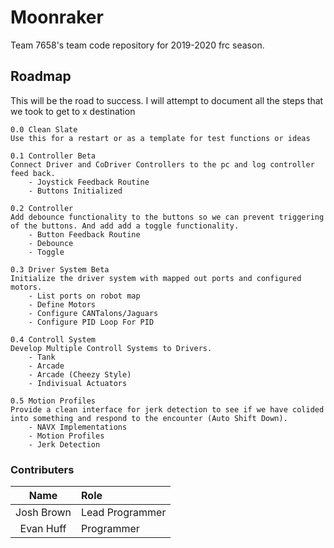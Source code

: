 # Moonraker
Team 7658's team code repository for 2019-2020 frc season.

## Roadmap
This will be the road to success. I will attempt to document all the steps that we took to get to x destination

```
0.0 Clean Slate
Use this for a restart or as a template for test functions or ideas

0.1 Controller Beta 
Connect Driver and CoDriver Controllers to the pc and log controller feed back.
    - Joystick Feedback Routine
    - Buttons Initialized
	
0.2 Controller
Add debounce functionality to the buttons so we can prevent triggering of the buttons. And add add a toggle functionality.
    - Button Feedback Routine
    - Debounce
    - Toggle

0.3 Driver System Beta
Initialize the driver system with mapped out ports and configured motors.
    - List ports on robot map
    - Define Motors
    - Configure CANTalons/Jaguars
    - Configure PID Loop For PID

0.4 Controll System
Develop Multiple Controll Systems to Drivers. 
    - Tank
    - Arcade
    - Arcade (Cheezy Style)
    - Indivisual Actuators

0.5 Motion Profiles
Provide a clean interface for jerk detection to see if we have colided into something and respond to the encounter (Auto Shift Down).
    - NAVX Implementations
    - Motion Profiles
    - Jerk Detection

```

### Contributers
| Name        | Role             |
| :---------: | :--------------- |
| Josh Brown  | Lead Programmer  |
| Evan Huff   | Programmer       |